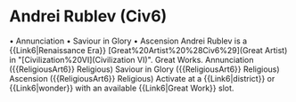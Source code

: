 # Andrei Rublev (Civ6)

• Annunciation 
• Saviour in Glory
• Ascension
Andrei Rublev is a {{Link6|Renaissance Era}} [Great%20Artist%20%28Civ6%29](Great Artist) in "[Civilization%20VI](Civilization VI)".
Great Works.
Annunciation ({{ReligiousArt6}} Religious)
Saviour in Glory ({{ReligiousArt6}} Religious)
Ascension ({{ReligiousArt6}} Religious)
Activate at a {{Link6|district}} or {{Link6|wonder}} with an available {{Link6|Great Work}} slot.